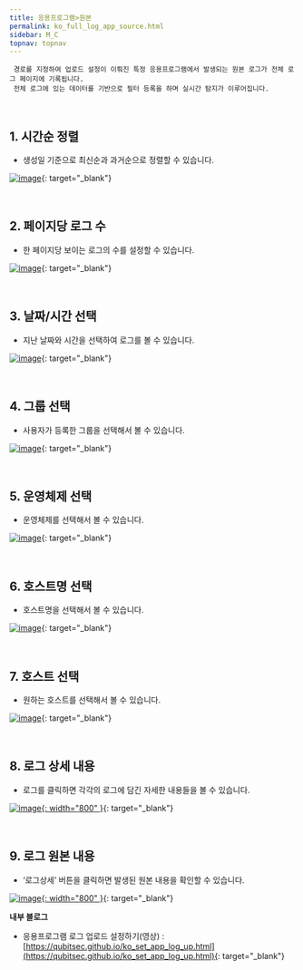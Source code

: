 ```yaml
---
title: 응용프로그램>원본
permalink: ko_full_log_app_source.html
sidebar: M_C
topnav: topnav
---
```


     경로를 지정하여 업로드 설정이 이뤄진 특정 응용프로그램에서 발생되는 원본 로그가 전체 로그 페이지에 기록됩니다.
     전체 로그에 있는 데이터를 기반으로 필터 등록을 하며 실시간 탐지가 이루어집니다.

<br />

## 1. 시간순 정렬
- 생성일 기준으로 최신순과 과거순으로 정렬할 수 있습니다.

[![image](/docs/images/Manual/common/full_log/source/1.png)](/docs/images/Manual/common/full_log/source/1.png){: target="_blank"}

<br />

## 2. 페이지당 로그 수
- 한 페이지당 보이는 로그의 수를 설정할 수 있습니다.

[![image](/docs/images/Manual/common/full_log/source/2.png)](/docs/images/Manual/common/full_log/source/2.png){: target="_blank"} 

<br />

## 3. 날짜/시간 선택
- 지난 날짜와 시간을 선택하여 로그를 볼 수 있습니다.

[![image](/docs/images/Manual/common/full_log/source/3.png)](/docs/images/Manual/common/full_log/source/3.png){: target="_blank"} 

<br />

## 4. 그룹 선택
- 사용자가 등록한 그룹을 선택해서 볼 수 있습니다.

[![image](/docs/images/Manual/common/full_log/source/4.png)](/docs/images/Manual/common/full_log/source/4.png){: target="_blank"} 

<br />

## 5. 운영체제 선택
- 운영체제를 선택해서 볼 수 있습니다.

[![image](/docs/images/Manual/common/full_log/source/5.png)](/docs/images/Manual/common/full_log/source/5.png){: target="_blank"} 

<br />

## 6. 호스트명 선택
- 호스트명을 선택해서 볼 수 있습니다.

[![image](/docs/images/Manual/common/full_log/source/6.png)](/docs/images/Manual/common/full_log/source/6.png){: target="_blank"} 

<br />

## 7. 호스트 선택
- 원하는 호스트를 선택해서 볼 수 있습니다.

[![image](/docs/images/Manual/common/full_log/source/7.png)](/docs/images/Manual/common/full_log/source/7.png){: target="_blank"}
 
<br />

## 8. 로그 상세 내용
- 로그를 클릭하면 각각의 로그에 담긴 자세한 내용들을 볼 수 있습니다.

[![image](/docs/images/Manual/common/full_log/source/8.png){: width="800" }](/docs/images/Manual/common/full_log/source/8.png){: target="_blank"}

<br />

## 9. 로그 원본 내용
- ‘로그상세’ 버튼을 클릭하면 발생된 원본 내용을 확인할 수 있습니다.

[![image](/docs/images/Manual/common/full_log/source/9.png){: width="800" }](/docs/images/Manual/common/full_log/source/9.png){: target="_blank"}

 **내부 블로그**

- 응용프로그램 로그 업로드 설정하기(영상) : [https://qubitsec.github.io/ko_set_app_log_up.html](https://qubitsec.github.io/ko_set_app_log_up.html){: target="_blank"} 